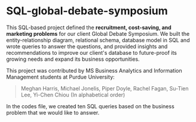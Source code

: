 # SQL-global-debate-symposium

This SQL-based project defined the **recruitment, cost-saving, and marketing problems** for our client Global Debate Symposium. We built the entity-relationship diagram, relational schema, database model in SQL and wrote queries to answer the questions, and provided insights and recommendations to improve our client's database to future-proof its growing needs and expand its business opportunities.

This project was contributed by MS Business Analytics and Information Management students at Purdue University:
> Meghan Harris, Michael Jonelis, Piper Doyle, Rachel Fagan, Su-Tien Lee, Yi-Chen Chiou (In alphabetical order)

In the codes file, we created ten SQL queries based on the business problem that we would like to answer.
